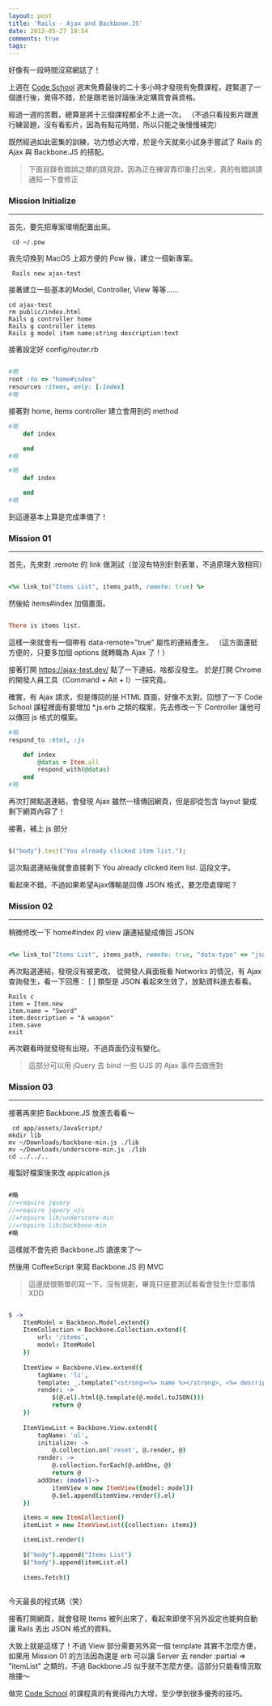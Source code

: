 ```yaml
---
layout: post
title: 'Rails - Ajax and Backbone.JS'
date: 2012-05-27 18:54
comments: true
tags: 
---
```



好像有一段時間沒寫網誌了！

上週在 [Code School](https://codeschool.com) 週末免費最後的二十多小時才發現有免費課程，趕緊選了一個進行後，覺得不錯，於是跟老爸討論後決定購買會員資格。

經過一週的苦戰，總算是將十三個課程都全不上過一次。
（不過只看投影片跟進行練習題，沒有看影片，因為有點花時間，所以只能之後慢慢補完）

既然經過如此密集的訓練，功力想必大增，於是今天就來小試身手嘗試了 Rails 的 Ajax 與 Backbone.JS 的搭配。

<!-- more -->

> 下面目錄有錯誤之類的請見諒，因為正在練習靠印象打出來，真的有錯誤請通知一下會修正

### Mission Initialize
---

首先，要先把專案環境配置出來。
<pre><code> cd ~/.pow </code></pre>
我先切換到 MacOS 上超方便的 Pow 後，建立一個新專案。
<pre><code> Rails new ajax-test </code></pre>
接著建立一些基本的Model, Controller, View 等等……
<pre><code>cd ajax-test
rm public/index.html
Rails g controller home
Rails g controller items
Rails g model item name:string description:text
</code></pre>

接著設定好 config/router.rb
``` Ruby config/router.rb

#略
root :to => "home#index"
resources :items, only: [:index]
#略
```

接著對 home, items controller 建立會用到的 method

``` Ruby app/controllers/home_controller.rb
#略
	def index

	end
#略
```

``` Ruby app/controllers/items_controller.rb
#略
	def index

	end
#略
```

到這邊基本上算是完成準備了！

### Mission 01
---

首先，先來對 :remote 的 link 做測試（並沒有特別針對表單，不過原理大致相同）

``` Ruby app/views/home/index.html.erb

<%= link_to("Items List", items_path, remote: true) %>

```

然後給 items#index 加個畫面。

``` Ruby app/views/items/index.html.erb

There is items list.

``` 


這樣一來就會有一個帶有 data-remote="true" 屬性的連結產生。
（這方面還挺方便的，只要多加個 options 就轉職為 Ajax 了！）

接著打開 https://ajax-test.dev/ 點了一下連結，啥都沒發生。
於是打開 Chrome 的開發人員工具（Command + Alt + I）一探究竟。

確實，有 Ajax 請求，但是傳回的是 HTML 頁面，好像不太對。回想了一下 Code School 課程裡面有要增加 *.js.erb 之類的檔案，先去修改一下 Controller 讓他可以傳回 js 格式的檔案。

``` Ruby app/controllers/items_controller.rb
#略
respond_to :html, :js

	def index
		@datas = Item.all
		respond_with(@datas)
	end
#略
```

再次打開點選連結，會發現 Ajax 雖然一樣傳回網頁，但是卻從包含 layout 變成剩下網頁內容了！

接著，補上 js 部分

``` Ruby app/views/items/index.js.erb

$("body").text("You already clicked item list.");

```

這次點選連結後就會直接剩下 You already clicked item list. 這段文字。

看起來不錯，不過如果希望Ajax傳輸是回傳 JSON 格式，要怎麼處理呢？

### Mission 02
---

稍微修改一下 home#index 的 view 讓連結變成傳回 JSON

``` Ruby app/views/home/index.html.erb

<%= link_to("Items List", items_path, remote: true, "data-type" => "json") %>

```

再次點選連結，發現沒有被更改。
從開發人員面板看 Networks 的情況，有 Ajax 查詢發生，看一下回應： [ ] 類型是 JSON 看起來生效了，放點資料進去看看。

<pre><code>Rails c
item = Item.new
item.name = "Sword"
item.description = "A weapon"
item.save
exit
</code></pre>

再次觀看時就發現有出現，不過頁面仍沒有變化。

> 這部分可以用 jQuery 去 bind 一些 UJS 的 Ajax 事件去做應對

### Mission 03
---

接著再來把 Backbone.JS 放進去看看～

<pre><code> cd app/assets/JavaScript/
mkdir lib
mv ~/Downloads/backbone-min.js ./lib
mv ~/Downloads/underscore-min.js ./lib
cd ../../..
</code></pre>

複製好檔案後來改 appication.js

``` JavaScript app/assets/javascript/application.js

#略
//=require jquery
//=require jquery_ujs
//=require lib/underscore-min
//=require lib/backbone-min
#略
```

這樣就不會先把 Backbone.JS 讀進來了～

然後用 CoffeeScript 來寫 Backbone.JS 的 MVC
> 這邊就很簡單的寫一下，沒有規劃，畢竟只是要測試看看會發生什麼事情 XDD

``` coffeescript app/assets/JavaScript/home.js.coffee

$ ->
	ItemModel = Backbeon.Model.extend()
	ItemCollection = Backbone.Collection.extend({
		url: '/items',
		model: ItemModel
	})
	
	ItemView = Backbone.View.extend({
		tagName: 'li',
		template: _.template("<strong><%= name %></strong>, <%= description %>"),
		render: ->
			$(@.el).html(@.template(@.model.toJSON()))
			return @
	})
	
	ItemViewList = Backbone.View.extend({
		tagName: 'ul',
		initialize: ->
			@.collection.on('reset', @.render, @)
		render: ->
			@.collection.forEach(@.addOne, @)
			return @
		addOne: (model)->
			itemView = new ItemView({model: model})
			@.$el.append(itemView.render().el)
	})

	items = new ItemCollection()
	itemList = new ItemViewList({collection: items})

	itemList.render()
	
	$("body").append("Items List")
	$("body").append(itemList.el)
	
	items.fetch()
	

```

今天最長的程式碼（笑）

接著打開網頁，就會發現 Items 被列出來了，看起來即使不另外設定也能夠自動讓 Rails 丟出 JSON 格式的資料。

大致上就是這樣了！不過 View 部分需要另外寫一個 template 其實不怎麼方便，如果用 Mission 01 的方法因為還是 erb 可以讓 Server 去 render :partial => "itemList" 之類的，不過 Backbone.JS 似乎就不怎麼方便。這部分只能看情況取捨摟～

做完 [Code School](https://codeschool.com) 的課程真的有覺得內力大增，至少學到很多優秀的技巧。
